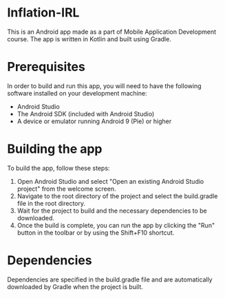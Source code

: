 # Inflation-IRL

This is an Android app made as a part of Mobile Application Development course. The app is written in Kotlin and built using Gradle.

# Prerequisites

In order to build and run this app, you will need to have the following software installed on your development machine:

* Android Studio
* The Android SDK (included with Android Studio)
* A device or emulator running Android 9 (Pie) or higher

# Building the app

To build the app, follow these steps:

1. Open Android Studio and select "Open an existing Android Studio project" from the welcome screen.
2. Navigate to the root directory of the project and select the build.gradle file in the root directory.
3. Wait for the project to build and the necessary dependencies to be downloaded.
4. Once the build is complete, you can run the app by clicking the "Run" button in the toolbar or by using the Shift+F10 shortcut.

# Dependencies

Dependencies are specified in the build.gradle file and are automatically downloaded by Gradle when the project is built.
